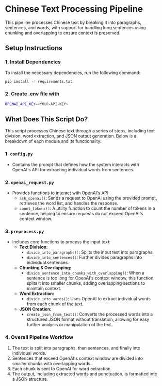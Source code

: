 # Chinese Text Processing Pipeline

This pipeline processes Chinese text by breaking it into paragraphs, sentences, and words, with support for handling long sentences using chunking and overlapping to ensure context is preserved.

## Setup Instructions

### 1. Install Dependencies
To install the necessary dependencies, run the following command:
```bash
pip install -r requirements.txt
```

### 2. Create .env file with
```bash
OPENAI_API_KEY=<YOUR-API-KEY>
```

## What Does This Script Do?

This script processes Chinese text through a series of steps, including text division, word extraction, and JSON output generation. Below is a breakdown of each module and its functionality:

### 1. `config.py`
- Contains the prompt that defines how the system interacts with OpenAI's API for extracting individual words from sentences.

### 2. `openai_request.py`
- Provides functions to interact with OpenAI's API:
  - `ask_openai()`: Sends a request to OpenAI using the provided prompt, retrieves the word list, and handles the response.
  - `count_tokens()`: A utility function to count the number of tokens in a sentence, helping to ensure requests do not exceed OpenAI's context window.

### 3. `preprocess.py`
- Includes core functions to process the input text:
  - **Text Division:**
    - `divide_into_paragraphs()`: Splits the input text into paragraphs.
    - `divide_into_sentences()`: Further divides paragraphs into individual sentences.
  - **Chunking & Overlapping:**
    - `divide_sentence_into_chunks_with_overlapping()`: When a sentence is too long for OpenAI's context window, this function splits it into smaller chunks, adding overlapping sections to maintain context.
  - **Word Extraction:**
    - `divide_into_words()`: Uses OpenAI to extract individual words from each chunk of the text.
  - **JSON Creation:**
    - `create_json_from_text()`: Converts the processed words into a structured JSON format without translation, allowing for easy further analysis or manipulation of the text.

### 4. Overall Pipeline Workflow
1. The text is split into paragraphs, then sentences, and finally into individual words.
2. Sentences that exceed OpenAI's context window are divided into smaller chunks with overlapping words.
3. Each chunk is sent to OpenAI for word extraction.
4. The output, including extracted words and punctuation, is formatted into a JSON structure.
